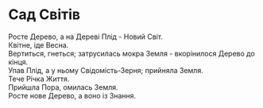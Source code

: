 # Сад Світів

Росте Дерево, а на Дереві Плід - Новий Світ.<br>
Квітне, іде Весна.<br>
Вертиться, гнеться; затрусилась мокра Земля - вкорінилося Дерево до кінця.<br>
Упав Плід, а у ньому Свідомість-Зерня; прийняла Земля.<br>
Тече Річка Життя.<br>
Прийшла Пора, омилась Земля.<br>
Росте нове Дерево, а воно із Знання.
